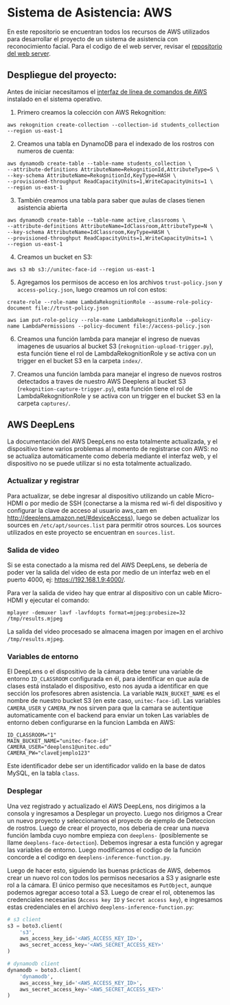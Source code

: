 # Sistema de Asistencia: AWS

En este repositorio se encuentran todos los recursos de AWS utilizados para desarrollar el proyecto de un sistema de asistencia con reconocimiento facial. Para el codigo de el web server, revisar el [repositorio del web server](https://github.com/canozo/backend-asistencia).

## Despliegue del proyecto:

Antes de iniciar necesitamos el [interfaz de línea de comandos de AWS](https://aws.amazon.com/es/cli/) instalado en el sistema operativo.

1. Primero creamos la colección con AWS Rekognition:
```
aws rekognition create-collection --collection-id students_collection --region us-east-1
```

2. Creamos una tabla en DynamoDB para el indexado de los rostros con numeros de cuenta:
```
aws dynamodb create-table --table-name students_collection \
--attribute-definitions AttributeName=RekognitionId,AttributeType=S \
--key-schema AttributeName=RekognitionId,KeyType=HASH \
--provisioned-throughput ReadCapacityUnits=1,WriteCapacityUnits=1 \
--region us-east-1
```

3. También creamos una tabla para saber que aulas de clases tienen asistencia abierta
```
aws dynamodb create-table --table-name active_classrooms \
--attribute-definitions AttributeName=IdClassroom,AttributeType=N \
--key-schema AttributeName=IdClassroom,KeyType=HASH \
--provisioned-throughput ReadCapacityUnits=1,WriteCapacityUnits=1 \
--region us-east-1
```

4. Creamos un bucket en S3:
```
aws s3 mb s3://unitec-face-id --region us-east-1
```

5. Agregamos los permisos de acceso en los archivos `trust-policy.json` y `access-policy.json`, luego creamos un rol con estos:
```
create-role --role-name LambdaRekognitionRole --assume-role-policy-document file://trust-policy.json
```
```
aws iam put-role-policy --role-name LambdaRekognitionRole --policy-name LambdaPermissions --policy-document file://access-policy.json
```

6. Creamos una función lambda para manejar el ingreso de nuevas imagenes de usuarios al bucket S3 (`rekognition-upload-trigger.py`), esta función tiene el rol de LambdaRekognitionRole y se activa con un trigger en el bucket S3 en la carpeta `index/`.

7. Creamos una función lambda para manejar el ingreso de nuevos rostros detectados a traves de nuestro AWS Deeplens al bucket S3 (`rekognition-capture-trigger.py`), esta función tiene el rol de LambdaRekognitionRole y se activa con un trigger en el bucket S3 en la carpeta `captures/`.

## AWS DeepLens
La documentación del AWS DeepLens no esta totalmente actualizada, y el dispositivo tiene varios problemas al momento de registrarse con AWS: no se actualiza automáticamente como debería mediante el interfaz web, y el dispositivo no se puede utilizar si no esta totalmente actualizado.

### Actualizar y registrar
Para actualizar, se debe ingresar al dispositivo utilizando un cable Micro-HDMI o por medio de SSH (conectarse a la misma red wi-fi del dispositivo y configurar la clave de acceso al usuario aws_cam en http://deeplens.amazon.net/#deviceAccess), luego se deben actualizar los sources en `/etc/apt/sources.list` para permitir otros sources. Los sources utilizados en este proyecto se encuentran en `sources.list`.

### Salida de video
Si se esta conectado a la misma red del AWS DeepLens, se debería de poder ver la salida del video de esta por medio de un interfaz web en el puerto 4000, ej: https://192.168.1.9:4000/.

Para ver la salida de video hay que entrar al dispositivo con un cable Micro-HDMI y ejecutar el comando:
```
mplayer -demuxer lavf -lavfdopts format=mjpeg:probesize=32 /tmp/results.mjpeg
```
La salida del video procesado se almacena imagen por imagen en el archivo `/tmp/results.mjpeg`.

### Variables de entorno
El DeepLens o el dispositivo de la cámara debe tener una variable de entorno `ID_CLASSROOM` configurada en él, para identificar en que aula de clases está instalado el dispositivo, esto nos ayuda a identificar en que sección los profesores abren asistencia. La variable `MAIN_BUCKET_NAME` es el nombre de nuestro bucket S3 (en este caso, `unitec-face-id`). Las variables `CAMERA_USER` y `CAMERA_PW` nos sirven para que la camara se autentique automaticamente con el backend para enviar un token Las variables de entorno deben configurarse en la funcion Lambda en AWS:
```
ID_CLASSROOM="1"
MAIN_BUCKET_NAME="unitec-face-id"
CAMERA_USER="deeplens1@unitec.edu"
CAMERA_PW="claveEjemplo123"
```

Este identificador debe ser un identificador valido en la base de datos MySQL, en la tabla `class`.

### Desplegar
Una vez registrado y actualizado el AWS DeepLens, nos dirigimos a la consola y ingresamos a Desplegar un proyecto. Luego nos dirigmos a Crear un nuevo proyecto y seleccionamos el proyecto de ejemplo de Deteccion de rostros. Luego de crear el proyecto, nos deberia de crear una nueva función lambda cuyo nombre empieza con `deeplens-` (posiblemente se llame `deeplens-face-detection`). Debemos ingresar a esta función y agregar las variables de entorno. Luego modificamos el codigo de la función concorde a el codigo en `deeplens-inference-function.py`.

Luego de hacer esto, siguiendo las buenas prácticas de AWS, debemos crear un nuevo rol con todos los permisos necesarios a S3 y asignarle este rol a la cámara. El único permiso que necesitamos es `PutObject`, aunque podemos agregar acceso total a S3. Luego de crear el rol, obtenemos las credenciales necesarias (`Access key ID` y `Secret access key`), e ingresamos estas credenciales en el archivo `deeplens-inference-function.py`:
```py
# s3 client
s3 = boto3.client(
    's3',
    aws_access_key_id='<AWS_ACCESS_KEY_ID>',
    aws_secret_access_key='<AWS_SECRET_ACCESS_KEY>'
)

# dynamodb client
dynamodb = boto3.client(
    'dynamodb',
    aws_access_key_id='<AWS_ACCESS_KEY_ID>',
    aws_secret_access_key='<AWS_SECRET_ACCESS_KEY>'
)
```
